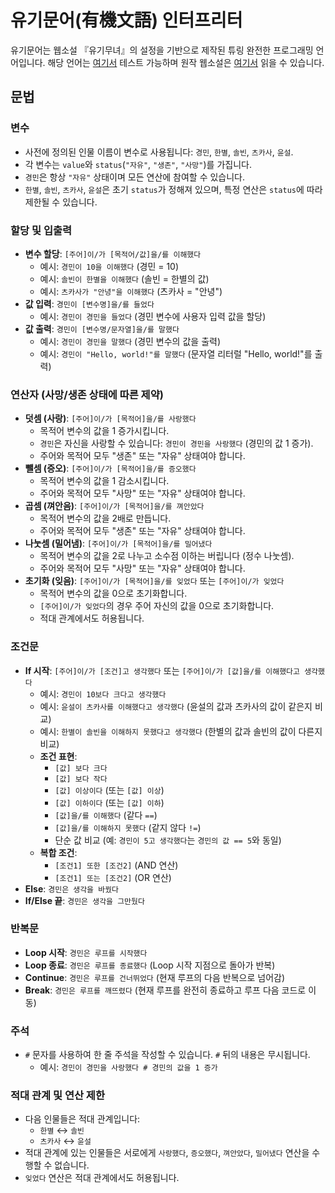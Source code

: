 # 유기문어(有機文語) 인터프리터

유기문어는 웹소설 『유기무녀』의 설정을 기반으로 제작된 튜링 완전한 프로그래밍 언어입니다. 해당 언어는 [여기서](https://shachixu.github.io/yugimunu/) 테스트 가능하며 원작 웹소설은 [여기서](https://novelpia.com/novel/21232) 읽을 수 있습니다.

## 문법

### 변수
* 사전에 정의된 인물 이름이 변수로 사용됩니다: `경민`, `한별`, `솔빈`, `츠카사`, `윤설`.
* 각 변수는 `value`와 `status`(`"자유"`, `"생존"`, `"사망"`)를 가집니다.
* `경민`은 항상 `"자유"` 상태이며 모든 연산에 참여할 수 있습니다.
* `한별`, `솔빈`, `츠카사`, `윤설`은 초기 `status`가 정해져 있으며, 특정 연산은 `status`에 따라 제한될 수 있습니다.

### 할당 및 입출력

* **변수 할당**: `[주어]이/가 [목적어/값]을/를 이해했다`
    * 예시: `경민이 10을 이해했다` (경민 = 10)
    * 예시: `솔빈이 한별을 이해했다` (솔빈 = 한별의 값)
    * 예시: `츠카사가 "안녕"을 이해했다` (츠카사 = "안녕")
* **값 입력**: `경민이 [변수명]을/를 들었다`
    * 예시: `경민이 경민을 들었다` (경민 변수에 사용자 입력 값을 할당)
* **값 출력**: `경민이 [변수명/문자열]을/를 말했다`
    * 예시: `경민이 경민을 말했다` (경민 변수의 값을 출력)
    * 예시: `경민이 "Hello, world!"를 말했다` (문자열 리터럴 "Hello, world!"를 출력)

### 연산자 (사망/생존 상태에 따른 제약)

* **덧셈 (사랑)**: `[주어]이/가 [목적어]을/를 사랑했다`
    * 목적어 변수의 값을 1 증가시킵니다.
    * `경민`은 자신을 사랑할 수 있습니다: `경민이 경민을 사랑했다` (경민의 값 1 증가).
    * 주어와 목적어 모두 "생존" 또는 "자유" 상태여야 합니다.
* **뺄셈 (증오)**: `[주어]이/가 [목적어]을/를 증오했다`
    * 목적어 변수의 값을 1 감소시킵니다.
    * 주어와 목적어 모두 "사망" 또는 "자유" 상태여야 합니다.
* **곱셈 (껴안음)**: `[주어]이/가 [목적어]을/를 껴안았다`
    * 목적어 변수의 값을 2배로 만듭니다.
    * 주어와 목적어 모두 "생존" 또는 "자유" 상태여야 합니다.
* **나눗셈 (밀어냄)**: `[주어]이/가 [목적어]을/를 밀어냈다`
    * 목적어 변수의 값을 2로 나누고 소수점 이하는 버립니다 (정수 나눗셈).
    * 주어와 목적어 모두 "사망" 또는 "자유" 상태여야 합니다.
* **초기화 (잊음)**: `[주어]이/가 [목적어]을/를 잊었다` 또는 `[주어]이/가 잊었다`
    * 목적어 변수의 값을 0으로 초기화합니다.
    * `[주어]이/가 잊었다`의 경우 주어 자신의 값을 0으로 초기화합니다.
    * 적대 관계에서도 허용됩니다.

### 조건문

* **If 시작**: `[주어]이/가 [조건]고 생각했다` 또는 `[주어]이/가 [값]을/를 이해했다고 생각했다`
    * 예시: `경민이 10보다 크다고 생각했다`
    * 예시: `윤설이 츠카사를 이해했다고 생각했다` (윤설의 값과 츠카사의 값이 같은지 비교)
    * 예시: `한별이 솔빈을 이해하지 못했다고 생각했다` (한별의 값과 솔빈의 값이 다른지 비교)
    * **조건 표현**:
        * `[값] 보다 크다`
        * `[값] 보다 작다`
        * `[값] 이상이다` (또는 `[값] 이상`)
        * `[값] 이하이다` (또는 `[값] 이하`)
        * `[값]을/를 이해했다` (같다 `==`)
        * `[값]을/를 이해하지 못했다` (같지 않다 `!=`)
        * 단순 값 비교 (예: `경민이 5고 생각했다`는 `경민의 값 == 5`와 동일)
    * **복합 조건**:
        * `[조건1] 또한 [조건2]` (AND 연산)
        * `[조건1] 또는 [조건2]` (OR 연산)
* **Else**: `경민은 생각을 바꿨다`
* **If/Else 끝**: `경민은 생각을 그만뒀다`

### 반복문

* **Loop 시작**: `경민은 루프를 시작했다`
* **Loop 종료**: `경민은 루프를 종료했다` (Loop 시작 지점으로 돌아가 반복)
* **Continue**: `경민은 루프를 건너뛰었다` (현재 루프의 다음 반복으로 넘어감)
* **Break**: `경민은 루프를 깨뜨렸다` (현재 루프를 완전히 종료하고 루프 다음 코드로 이동)

### 주석

* `#` 문자를 사용하여 한 줄 주석을 작성할 수 있습니다. `#` 뒤의 내용은 무시됩니다.
    * 예시: `경민이 경민을 사랑했다 # 경민의 값을 1 증가`

### 적대 관계 및 연산 제한

* 다음 인물들은 적대 관계입니다:
    * `한별` ↔ `솔빈`
    * `츠카사` ↔ `윤설`
* 적대 관계에 있는 인물들은 서로에게 `사랑했다`, `증오했다`, `껴안았다`, `밀어냈다` 연산을 수행할 수 없습니다.
* `잊었다` 연산은 적대 관계에서도 허용됩니다.



